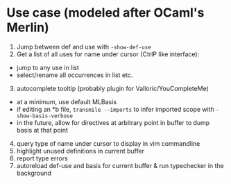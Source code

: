 # Use case (modeled after OCaml's Merlin)

1. Jump between def and use with `-show-def-use`
2. Get a list of all uses for name under cursor (CtrlP like interface):
  - jump to any use in list
  - select/rename all occurrences in list etc.
3. autocomplete tooltip (probably plugin for Valloric/YouCompleteMe)
  - at a minimum, use default MLBasis
  - if editing an *b file, `transmile --imports` to infer imported scope
    with `-show-basis-verbose`
  - in the future, allow for directives at arbitrary point in buffer
      to dump basis at that point
4. query type of name under cursor to display in vim commandline
5. highlight unused definitions in current buffer
6. report type errors
7. autoreload def-use and basis for current buffer & run typechecker in the background
